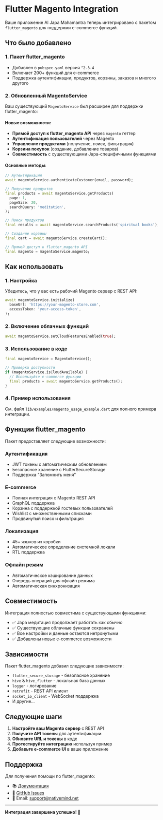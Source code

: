 # Flutter Magento Integration

Ваше приложение AI Japa Mahamantra теперь интегрировано с пакетом `flutter_magento` для поддержки e-commerce функций.

## Что было добавлено

### 1. Пакет flutter_magento
- Добавлен в `pubspec.yaml` версия `^2.3.4`
- Включает 200+ функций для e-commerce
- Поддержка аутентификации, продуктов, корзины, заказов и многого другого

### 2. Обновленный MagentoService
Ваш существующий `MagentoService` был расширен для поддержки flutter_magento:

#### Новые возможности:
- **Прямой доступ к flutter_magento API** через `magento` геттер
- **Аутентификация пользователей** через Magento
- **Управление продуктами** (получение, поиск, фильтрация)
- **Корзина покупок** (создание, добавление товаров)
- **Совместимость** с существующими Japa-специфичными функциями

#### Основные методы:
```dart
// Аутентификация
await magentoService.authenticateCustomer(email, password);

// Получение продуктов
final products = await magentoService.getProducts(
  page: 1,
  pageSize: 20,
  searchQuery: 'meditation',
);

// Поиск продуктов
final results = await magentoService.searchProducts('spiritual books');

// Создание корзины
final cart = await magentoService.createCart();

// Прямой доступ к flutter_magento API
final magento = magentoService.magento;
```

## Как использовать

### 1. Настройка
Убедитесь, что у вас есть рабочий Magento сервер с REST API:

```dart
await magentoService.initialize(
  baseUrl: 'https://your-magento-store.com',
  accessToken: 'your-access-token',
);
```

### 2. Включение облачных функций
```dart
await magentoService.setCloudFeaturesEnabled(true);
```

### 3. Использование в коде
```dart
final magentoService = MagentoService();

// Проверка доступности
if (magentoService.isCloudAvailable) {
  // Используйте e-commerce функции
  final products = await magentoService.getProducts();
}
```

### 4. Пример использования
См. файл `lib/examples/magento_usage_example.dart` для полного примера интеграции.

## Функции flutter_magento

Пакет предоставляет следующие возможности:

### Аутентификация
- JWT токены с автоматическим обновлением
- Безопасное хранение с FlutterSecureStorage
- Поддержка "Запомнить меня"

### E-commerce
- Полная интеграция с Magento REST API
- GraphQL поддержка
- Корзина с поддержкой гостевых пользователей
- Wishlist с множественными списками
- Продвинутый поиск и фильтрация

### Локализация
- 45+ языков из коробки
- Автоматическое определение системной локали
- RTL поддержка

### Офлайн режим
- Автоматическое кэширование данных
- Очередь операций для офлайн режима
- Автоматическая синхронизация

## Совместимость

Интеграция полностью совместима с существующими функциями:
- ✅ Japa медитация продолжает работать как обычно
- ✅ Существующие облачные функции сохранены
- ✅ Все настройки и данные остаются нетронутыми
- ✅ Добавлены новые e-commerce возможности

## Зависимости

Пакет flutter_magento добавил следующие зависимости:
- `flutter_secure_storage` - безопасное хранение
- `hive` & `hive_flutter` - локальная база данных
- `logger` - логирование
- `retrofit` - REST API клиент
- `socket_io_client` - WebSocket поддержка
- И другие...

## Следующие шаги

1. **Настройте ваш Magento сервер** с REST API
2. **Получите API токены** для аутентификации
3. **Обновите URL и токены** в коде
4. **Протестируйте интеграцию** используя пример
5. **Добавьте e-commerce UI** в ваше приложение

## Поддержка

Для получения помощи по flutter_magento:
- 📚 [Документация](https://pub.dev/packages/flutter_magento)
- 🐛 [GitHub Issues](https://github.com/flutter_magento/issues)
- 📧 Email: support@nativemind.net

---

**Интеграция завершена успешно! 🎉**
